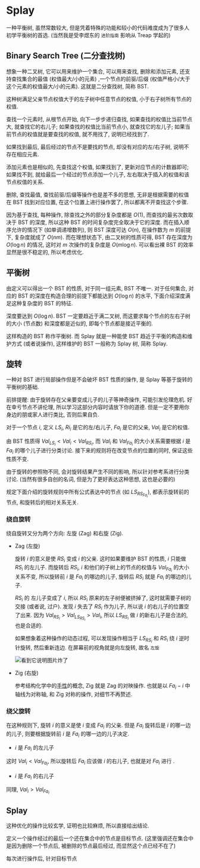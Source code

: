# Splay

一种平衡树, 虽然常数较大, 但是凭着特殊的功能和较小的代码难度成为了很多人初学平衡树的首选. (当然我是受李煜东的 `进阶指南` 影响从 Treap 学起的)

## Binary Search Tree (二分查找树)

想象一种二叉树, 它可以用来维护一个集合, 可以用来查找, 删除和添加元素, 还支持查找集合的最值 (权值最大/小的元素) ,一个节点的前驱/后缀 (权值严格小/大于这个元素的权值最大/小的元素). 这就是二分查找树, 简称 BST.

这种树满足父亲节点权值大于的左子树中任意节点的权值, 小于右子树所有节点的权值.

查找一个元素时, 从根节点开始, 向下一步步递归查找, 如果查找的权值比当前节点大, 就查找它的右儿子; 如果查找的权值比当前节点小, 就查找它的左儿子; 如果当前节点的权值就是要查找的权值, 就不用找了, 说明已经找到了.

如果找到最后, 最后经过的节点不是要找的节点, 却没有对应的左/右子树, 说明不存在相应元素.

添加元素也是相似的, 先查找这个权值, 如果找到了, 更新对应节点的计数器即可; 如果找不到, 就给最后一个经过的节点添加一个儿子, 左右取决于插入的权值和该节点权值的关系.

删除, 查找最值, 查找前驱/后缀等操作也是差不多的思想, 无非是根据需要的权值在 BST 找到对应位置, 在这个位置上进行操作罢了, 所以都离不开查找这个步骤.

因为基于查找, 每种操作, 除查找之外的部分复杂度都是 $O(1)$, 而查找的最劣次数取决于 BST 的深度, 所以这种 BST 的时间复杂度完全取决于它的深度. 而在插入顺序允许的情况下 (如单调递增数列), 则 BST 深度可达 $O(n)$, 在操作数为 $m$ 的前提下, 复杂度就成了 $O(nm)$. 而在理想状态下, 由二叉树的性质可得, BST 存在深度为 $O(\log n)$ 的情况, 这时对 $m$ 次操作的复杂度是 $O(m\log n)$. 可以看出裸 BST 的效率显然是很不稳定的, 所以考虑优化.

## 平衡树

由定义可以得出一个 BST 的性质, 对于同一组元素, BST 不唯一. 对于任何集合, 对应的 BST 的深度在构造合理的前提下都能达到 $O(\log n)$ 的水平, 下面介绍深度满足这种复杂度的 BST 的特征.

深度要达到 $O(\log n)$. BST 一定要趋近于满二叉树, 而这要求每个节点的左右子树的大小 (节点数) 和深度都是近似的, 即每个节点都是接近平衡的.

这样构造的 BST 称作平衡树. 而 Splay 就是一种能使 BST 趋近于平衡的构造和维护方式 (或者说操作), 这样维护的 BST 一般称为 Splay 树, 简称 Splay.

## 旋转

一种对 BST 进行局部操作但是不会破坏 BST 性质的操作, 是 Splay 等基于旋转的平衡树的基础. 

前排提醒: 由于旋转存在父亲要变成儿子的儿子等神奇操作, 可能引发伦理危机. 好在幸亏节点不讲伦理, 所以学习这部分内容时请放下你的道德. 但是一定不要用你身边的朋或家人进行类比, 否则后果自负.

对于一个节点 $i$, 定义 $LS_i$, $Ri_i$ 是它的左/右儿子, $Fa_i$ 是它的父亲, $Val_i$ 是它的权值.

由 BST 性质得 $Val_{LS_i} < Val_i < Val_{RS_i}$, 而 $Val_i$ 和 $Val_{Fa_i}$ 的大小关系需要根据 $i$ 是 $Fa_i$ 的哪个儿子进行分类讨论. 接下来的规则将在改变节点的位置的同时, 保证这些性质不变.

由于旋转的参照物不同, 会对旋转结果产生不同的影响, 所以针对参考系进行分类讨论. (当然有很多自创的名词, 但是为了更好表达这种思想, 这也是必要的)

规定下面介绍的旋转规则中所有公式表达中的节点 (如 $LS_{RS_{Fa_i}}$), 都表示旋转前的节点, 和旋转后的相对关系无关.

### 绕自旋转

绕自旋转又分为两个方向: 左旋 (Zag) 和右旋 (Zig).

- Zag (左旋)

  旋转 $i$ 的意义是使 $RS_i$ 变成 $i$ 的父亲. 这时如果要维护 BST 的性质, $i$ 只能做 $RS_i$ 的左儿子. 而旋转后 $RS_i$, $i$ 和他们的子树上的节点的权值与 $Val_{Fa_i}$ 的大小关系不变, 所以旋转前 $i$ 是 $Fa_i$ 的哪边的儿子, 旋转后 $RS_i$ 就是 $Fa_i$ 的哪边的儿子.

  $RS_i$ 的 左儿子变成了 $i$, 所以 $RS_i$ 原来的左子树便被挤掉了, 这时就需要子树的交接 (或者说, 过户). 发现 $i$ 失去了 $RS_i$ 作为儿子, 所以说 $i$ 的右儿子的位置空了出来. 因为 $Val_{RS_i} > Val_{LS_{RS_i}} > Val_i$, 所以 $LS_{RS_i}$ 做 $i$ 的新右儿子是合法的, 也是合适的.

  如果想象着这种操作的动态过程, 可以发现操作相当于 $LS_{RS_i}$ 和 $RS_i$ 绕 $i$ 逆时针旋转, 然后重新连边. 在屏幕前的视角就是向左旋转, 故名 `左旋`

  ![看到它说明图片炸了](https://i.loli.net/2021/04/26/JHFlSVK5iamuvD7.png)

- Zig (右旋)

  参考结构化学中的[手性](https://zh.wikipedia.org/wiki/%E6%89%8B%E6%80%A7)的概念, Zig 就是 Zag 的对映操作. 也就是以 $Fa_i - i$ 中轴线为对称轴, 和 Zig 对称的操作, 对细节不再赘述.

### 绕父旋转

在这种规则下, 旋转 $i$ 的意义是使 $i$ 变成 $Fa_i$ 的父亲. 但是 $Fa_i$ 旋转后是 $i$ 的哪一边的儿子, 则要根据旋转前 $i$ 是 $Fa_i$ 的哪一边的儿子决定.

- $i$ 是 $Fa_i$ 的左儿子

这时 $Val_i < Val_{Fa_i}$, 所以旋转后 $Fa_i$ 应该做 $i$ 的右儿子, 也就是对 $Fa_i$ 进行 . 

- $i$ 是 $Fa_i$ 的右儿子

同理, $Val_i > Val_{Fa_i}$

## Splay

这种优化的操作比较玄学, 证明也比较麻烦, 所以直接给出结论.

定义一个操作经过的最后一个还在集合中的节点是目标节点. (这里强调还在集合中是因为删除一个节点后, 被删除的节点最后经过, 而显然这个点已经不在了)

每次进行操作后, 针对目标节点